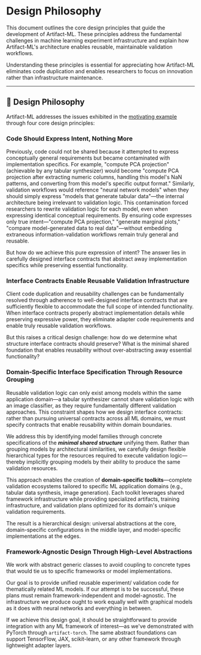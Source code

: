 # Design Philosophy

This document outlines the core design principles that guide the development of Artifact-ML. These principles address the fundamental challenges in machine learning experiment infrastructure and explain how Artifact-ML's architecture enables reusable, maintainable validation workflows.

Understanding these principles is essential for appreciating how Artifact-ML eliminates code duplication and enables researchers to focus on innovation rather than infrastructure maintenance.

---

## 🎯 Design Philosophy

Artifact-ML addresses the issues exhibited in the [motivating example](motivating_example.md) through four core design principles:

### Code Should Express Intent, Nothing More

Previously, code could not be shared because it attempted to express conceptually general requirements but became contaminated with implementation specifics. For example, "compute PCA projection" (achievable by any tabular synthesizer) would become "compute PCA projection after extracting numeric columns, handling this model's NaN patterns, and converting from this model's specific output format." Similarly, validation workflows would reference "neural network models" when they should simply express "models that generate tabular data"—the internal architecture being irrelevant to validation logic. This contamination forced researchers to rewrite validation logic for each model, even when expressing identical conceptual requirements. By ensuring code expresses only true intent—"compute PCA projection," "generate marginal plots," "compare model-generated data to real data"—without embedding extraneous information-validation workflows remain truly general and reusable.

But how do we achieve this pure expression of intent? The answer lies in carefully designed interface contracts that abstract away implementation specifics while preserving essential functionality.

### Interface Contracts Enable Reusable Validation Infrastructure

Client code duplication and reusability challenges can be fundamentally resolved through adherence to well-designed interface contracts that are sufficiently flexible to accommodate the full scope of intended functionality. When interface contracts properly abstract implementation details while preserving expressive power, they eliminate adapter code requirements and enable truly reusable validation workflows.

But this raises a critical design challenge: how do we determine what structure interface contracts should preserve? What is the minimal shared foundation that enables reusability without over-abstracting away essential functionality?

### Domain-Specific Interface Specification Through Resource Grouping

Reusable validation logic can only exist among models within the same application domain—a tabular synthesizer cannot share validation logic with an image classifier, as they require fundamentally different validation approaches. This constraint shapes how we design interface contracts: rather than pursuing universal contracts across all ML domains, we must specify contracts that enable reusability within domain boundaries.

We address this by identifying model families through concrete specifications of the ***minimal shared structure*** unifying them. Rather than grouping models by architectural similarities, we carefully design flexible hierarchical types for the resources required to execute validation logic—thereby implicitly grouping models by their ability to produce the same validation resources.

This approach enables the creation of **domain-specific toolkits**—complete validation ecosystems tailored to specific ML application domains (e.g., tabular data synthesis, image generation). Each toolkit leverages shared framework infrastructure while providing specialized artifacts, training infrastructure, and validation plans optimized for its domain's unique validation requirements.

The result is a hierarchical design: universal abstractions at the core, domain-specific configurations in the middle layer, and model-specific implementations at the edges.

### Framework-Agnostic Design Through High-Level Abstractions

We work with abstract generic classes to avoid coupling to concrete types that would tie us to specific frameworks or model implementations.

Our goal is to provide unified reusable experiment/ validation code for thematically related ML models. If our attempt is to be successful, these plans must remain framework-independent and model-agnostic. The infrastructure we produce ought to work equally well with graphical models as it does with neural networks and everything in between.

If we achieve this design goal, it should be straightforward to provide integration with any ML framework of interest—as we've demonstrated with PyTorch through `artifact-torch`. The same abstract foundations can support TensorFlow, JAX, scikit-learn, or any other framework through lightweight adapter layers. 